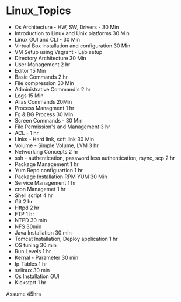 # Linux_Topics
- Os Architecture - HW, SW, Drivers - 30 Min
- Introduction to Linux and Unix platforms 30 Min
- Linux GUI and CLI - 30 Min
- Virtual Box installation and configuration 30 Min
- VM Setup using Vagrant - Lab setup
- Directory Architecture 30 Min
- User Management 2 hr
- Editor 15 Min
- Basic Commands 2 hr
- File compression 30 Min
- Administrative Command's 2 hr
- Logs 15 Min
- Alias Commands 20Min
- Process Managment 1 hr
- Fg & BG Process 30 Min 
- Screen Commands - 30 Min
- File Permission's and Management 3 hr
- ACL - 1 hr
- Links - Hard link, soft link 30 Min 
- Volume - Simple Volume, LVM 3 hr
- Networking Concepts 2 hr
- ssh - authentication, password less authentication, rsync, scp 2 hr
- Package Management 1 hr
- Yum Repo configuartion 1 hr
- Package Installation RPM YUM 30 Min
- Service Management 1 hr
- cron Managemet 1 hr
- Shell script 4 hr
- Git 2 hr
- Httpd 2 hr
- FTP 1 hr
- NTPD 30 min
- NFS 30min
- Java Installation 30 min 
- Tomcat Installation, Deploy application 1 hr
- OS tuning 30 min
- Run Levels 1 hr
- Kernal - Parameter 30 min
- Ip-Tables 1 hr
- selinux 30 min
- Os Installation GUI
- Kickstart 1 hr


Assume 45hrs 
